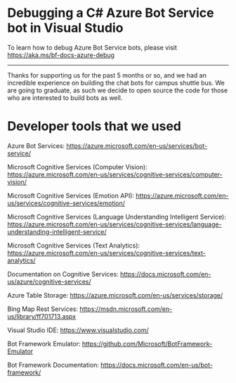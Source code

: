 # Debugging a C# Azure Bot Service bot in Visual Studio 

To learn how to debug Azure Bot Service bots, please visit https://aka.ms/bf-docs-azure-debug

****************************************************************************************************
Thanks for supporting us for the past 5 months or so, and we had an incredible experience on building the chat bots for campus shuttle bus. We are going to graduate, as such we decide to open source the code for those who are interested to build bots as well.

# Developer tools that we used

Azure Bot Services: https://azure.microsoft.com/en-us/services/bot-service/

Microsoft Cognitive Services (Computer Vision): https://azure.microsoft.com/en-us/services/cognitive-services/computer-vision/

Microsoft Cognitive Services (Emotion API): https://azure.microsoft.com/en-us/services/cognitive-services/emotion/

Microsoft Cognitive Services (Language Understanding Intelligent Service): https://azure.microsoft.com/en-us/services/cognitive-services/language-understanding-intelligent-service/

Microsoft Cognitive Services (Text Analytics): https://azure.microsoft.com/en-us/services/cognitive-services/text-analytics/

Documentation on Cognitive Services: https://docs.microsoft.com/en-us/azure/cognitive-services/

Azure Table Storage: https://azure.microsoft.com/en-us/services/storage/

Bing Map Rest Services: https://msdn.microsoft.com/en-us/library/ff701713.aspx

Visual Studio IDE: https://www.visualstudio.com/

Bot Framework Emulator: https://github.com/Microsoft/BotFramework-Emulator

Bot Framework Documentation: https://docs.microsoft.com/en-us/bot-framework/

